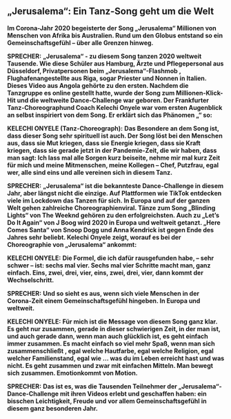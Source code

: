 ## „Jerusalema“: Ein Tanz-Song geht um die Welt

**Im Corona-Jahr 2020 begeisterte der Song „Jerusalema“ Millionen von Menschen von Afrika bis Australien. Rund um den Globus entstand so ein Gemeinschaftsgefühl – über alle Grenzen hinweg.**



**SPRECHER:**
**„Jerusalema“ - zu diesem Song tanzen 2020 weltweit Tausende. Wie diese Schüler aus Hamburg, Ärzte und Pflegepersonal aus Düsseldorf, Privatpersonen beim „Jerusalema“-Flashmob <!--快闪族r-->, Flughafenangestellte aus Riga, sogar Priester und Nonnen in Italien. Dieses Video aus Angola gehörte zu den ersten. Nachdem die Tanzgruppe es online gestellt hatte, wurde der Song zum Millionen-Klick-Hit und die weltweite Dance-Challenge war geboren. Der Frankfurter Tanz-Choreograph<!-- 编舞师 -->und Coach Kelechi Onyele war vom ersten Augenblick an selbst inspiriert <!--启发 振奋-->von dem Song. Er erklärt sich das Phänomen „“ so:**

**KELECHI ONYELE (Tanz-Choreograph):**
**Das Besondere an dem Song ist, dass dieser Song sehr spirituell <!--精神的-->ist auch. Der Song löst bei den Menschen aus, dass sie Mut kriegen, dass sie Energie kriegen, dass sie Kraft kriegen, dass sie gerade jetzt in der Pandemie-Zeit, die wir haben, dass man sagt: Ich lass mal alle Sorgen kurz beiseite, nehme mir mal kurz Zeit für mich und meine Mitmenschen, meine Kollegen – Chef, Putzfrau, egal wer, alle sind eins und alle vereinen sich in diesem Tanz.**

**SPRECHER:**
**„Jerusalema“ ist die bekannteste Dance-Challenge in diesem Jahr, aber längst nicht die einzige. Auf Plattformen wie TikTok entdecken viele im Lockdown das Tanzen für sich. In Europa und auf der ganzen Welt gehen zahlreiche Choreographienviral. Tänze zum Song „Blinding Lights“ von The Weeknd gehören zu den erfolgreichsten. Auch zu „Let’s Do It Again“ von J Boog wird 2020 in Europa und weltweit getanzt. „Here Comes Santa“ von Snoop Dogg und Anna Kendrick ist gegen Ende des Jahres sehr beliebt. Kelechi Onyele zeigt, worauf es bei der Choreographie von „Jerusalema“ ankommt:**

**KELECHI ONYELE:**
**Die Formel, die ich dafür rausgefunden habe, – sehr schwer – ist: sechs mal vier. Sechs mal vier Schritte macht man, ganz einfach. Eins, zwei, drei, vier, eins, zwei, drei, vier, dann kommt der Wechselschritt.**

**SPRECHER:**
**Und so sieht es aus, wenn sich viele Menschen in der Corona-Zeit einem Gemeinschaftsgefühl hingeben. In Europa und weltweit.**

**KELECHI ONYELE:**
**Für mich ist die Message von diesem Song ganz klar. Es geht nur zusammen, gerade in dieser schwierigen Zeit, in der man ist, und auch gerade dann, wenn man auch glücklich ist, es geht einfach immer zusammen. Es macht einfach so viel mehr Spaß, wenn man sich zusammenschließt <!--结合的-->, egal welche Hautfarbe, egal welche Religion, egal welcher Familienstand, egal wie … was du im Leben erreicht hast und was nicht. Es geht zusammen und zwar mit einfachen Mitteln. Man bewegt sich zusammen. Emotionkommt von Motion.**

**SPRECHER:**
**Das ist es, was die Tausenden Teilnehmer der „Jerusalema“-Dance-Challenge mit ihren Videos erlebt und geschaffen haben: ein bisschen Leichtigkeit<!--轻松的-->, Freude und vor allem Gemeinschaftsgefühl in diesem ganz besonderen Jahr.**